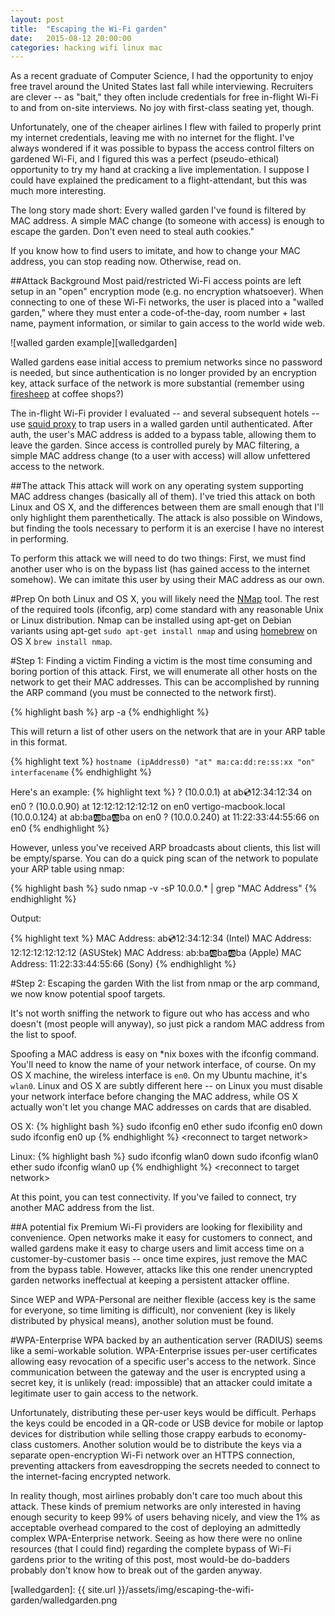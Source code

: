 ```yaml
---
layout: post
title:  "Escaping the Wi-Fi garden"
date:   2015-08-12 20:00:00
categories: hacking wifi linux mac
---
```

As a recent graduate of Computer Science, I had the opportunity to enjoy free travel around the United States last fall while interviewing. Recruiters are clever -- as "bait," they often include credentials for free in-flight Wi-Fi to and from on-site interviews. No joy with first-class seating yet, though.

Unfortunately, one of the cheaper airlines I flew with failed to properly print my internet credentials, leaving me with no internet for the flight. I've always wondered if it was possible to bypass the access control filters on gardened Wi-Fi, and I figured this was a perfect (pseudo-ethical) opportunity to try my hand at cracking a live implementation. I suppose I could have explained the predicament to a flight-attendant, but this was much more interesting.

The long story made short: Every walled garden I've found is filtered by MAC address. A simple MAC change (to someone with access) is enough to escape the garden. Don't even need to steal auth cookies."

If you know how to find users to imitate, and how to change your MAC address, you can stop reading now. Otherwise, read on.

##Attack Background
Most paid/restricted Wi-Fi access points are left setup in an "open" encryption mode (e.g. no encryption whatsoever). When connecting to one of these Wi-Fi networks, the user is placed into a "walled garden," where they must enter a code-of-the-day, room number + last name, payment information, or similar to gain access to the world wide web.

![walled garden example][walledgarden]

Walled gardens ease initial access to premium networks since no password is needed, but since authentication is no longer provided by an encryption key, attack surface of the network is more substantial (remember using [firesheep][firesheep] at coffee shops?)

The in-flight Wi-Fi provider I evaluated -- and several subsequent hotels -- use [squid proxy][squidproxy] to trap users in a walled garden until authenticated. After auth, the user's MAC address is added to a bypass table, allowing them to leave the garden. Since access is controlled purely by MAC filtering, a simple MAC address change (to a user with access) will allow unfettered access to the network.

##The attack
This attack will work on any operating system supporting MAC address changes (basically all of them). I've tried this attack on both Linux and OS X, and the differences between them are small enough that I'll only highlight them parenthetically. The attack is also possible on Windows, but finding the tools necessary to perform it is an exercise I have no interest in performing.

To perform this attack we will need to do two things: First, we must find another user who is on the bypass list (has gained access to the internet somehow). We can imitate this user by using their MAC address as our own.

#Prep
On both Linux and OS X, you will likely need the [NMap][nmap] tool. The rest of the required tools (ifconfig, arp) come standard with any reasonable Unix or Linux distribution. Nmap can be installed using apt-get on Debian variants using apt-get `sudo apt-get install nmap` and using [homebrew][homebrew] on OS X `brew install nmap`.

#Step 1: Finding a victim
Finding a victim is the most time consuming and boring portion of this attack. First, we will enumerate all other hosts on the network to get their MAC addresses. This can be accomplished by running the ARP command (you must be connected to the network first).

{% highlight bash %}
arp -a
{% endhighlight %}

This will return a list of other users on the network that are in your ARP table in this format.

{% highlight text %}
`hostname (ipAddress0) "at" ma:ca:dd:re:ss:xx "on" interfacename`
{% endhighlight %}

Here's an example:
{% highlight text %}
? (10.0.0.1) at ab:cd:12:34:12:34 on en0
? (10.0.0.90) at 12:12:12:12:12:12 on en0
vertigo-macbook.local (10.0.0.124) at ab:ba:ab:ba:ab:ba on en0
? (10.0.0.240) at 11:22:33:44:55:66 on en0
{% endhighlight %}

However, unless you've received ARP broadcasts about clients, this list will be empty/sparse. You can do a quick ping scan of the network to populate your ARP table using nmap:

{% highlight bash %}
sudo nmap -v -sP 10.0.0.* | grep "MAC Address"
{% endhighlight %}

Output:

{% highlight text %}
MAC Address: ab:cd:12:34:12:34 (Intel)
MAC Address: 12:12:12:12:12:12 (ASUStek)
MAC Address: ab:ba:ab:ba:ab:ba (Apple)
MAC Address: 11:22:33:44:55:66 (Sony)
{% endhighlight %}

#Step 2: Escaping the garden
With the list from nmap or the arp command, we now know potential spoof targets.

It's not worth sniffing the network to figure out who has access and who doesn't (most people will anyway), so just pick a random MAC address from the list to spoof.

Spoofing a MAC address is easy on \*nix boxes with the ifconfig command. You'll need to know the name of your network interface, of course. On my OS X machine, the wireless interface is `en0`. On my Ubuntu machine, it's `wlan0`. Linux and OS X are subtly different here -- on Linux you must disable your network interface before changing the MAC address, while OS X actually won't let you change MAC addresses on cards that are disabled.

OS X:
{% highlight bash %}
sudo ifconfig en0 ether <spoofed mac>
sudo ifconfig en0 down
sudo ifconfig en0 up
{% endhighlight %}
\<reconnect to target network\>

Linux:
{% highlight bash %}
sudo ifconfig wlan0 down
sudo ifconfig wlan0 ether <spoofed mac>
sudo ifconfig wlan0 up
{% endhighlight %}
\<reconnect to target network\>

At this point, you can test connectivity. If you've failed to connect, try another MAC address from the list.

##A potential fix
Premium Wi-Fi providers are looking for flexibility and convenience. Open networks make it easy for customers to connect, and walled gardens make it easy to charge users and limit access time on a customer-by-customer basis -- once time expires, just remove the MAC from the bypass table. However, attacks like this one render unencrypted garden networks ineffectual at keeping a persistent attacker offline.

Since WEP and WPA-Personal are neither flexible (access key is the same for everyone, so time limiting is difficult), nor convenient (key is likely distributed by physical means), another solution must be found.

#WPA-Enterprise
WPA backed by an authentication server (RADIUS) seems like a semi-workable solution. WPA-Enterprise issues per-user certificates allowing easy revocation of a specific user's access to the network. Since communication between the gateway and the user is encrypted using a secret key, it is unlikely (read: impossible) that an attacker could imitate a legitimate user to gain access to the network.

Unfortunately, distributing these per-user keys would be difficult. Perhaps the keys could be encoded in a QR-code or USB device for mobile or laptop devices for distribution while selling those crappy earbuds to economy-class customers. Another solution would be to distribute the keys via a separate open-encryption Wi-Fi network over an HTTPS connection, preventing attackers from eavesdropping the secrets needed to connect to the internet-facing encrypted network.

In reality though, most airlines probably don't care too much about this attack. These kinds of premium networks are only interested in having enough security to keep 99% of users behaving nicely, and view the 1% as acceptable overhead compared to the cost of deploying an admittedly complex WPA-Enterprise network. Seeing as how there were no online resources (that I could find) regarding the complete bypass of Wi-Fi gardens prior to the writing of this post, most would-be do-badders probably don't know how to break out of the garden anyway.


[firesheep]:      https://codebutler.github.io/firesheep/tc12/
[squidproxy]:     http://www.squid-cache.org/
[nmap]:           https://nmap.org/
[homebrew]:       http://brew.sh/
[walledgarden]:   {{ site.url }}/assets/img/escaping-the-wifi-garden/walledgarden.png

